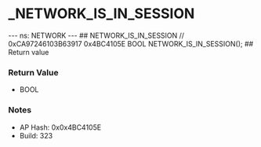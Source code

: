 # _NETWORK_IS_IN_SESSION

--- ns: NETWORK --- ## NETWORK_IS_IN_SESSION  // 0xCA97246103B63917 0x4BC4105E BOOL NETWORK_IS_IN_SESSION();   ## Return value

### Return Value
* BOOL

### Notes
* AP Hash: 0x0x4BC4105E
* Build: 323

